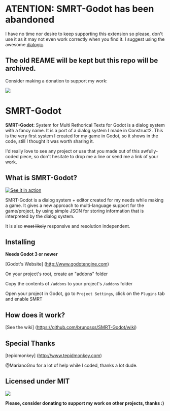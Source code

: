 # ATENTION: SMRT-Godot has been abandoned

I have no time nor desire to keep supporting this extension so please, don't use it as it may not even work correctly when you find it.
I suggest using the awesome [dialogic](https://github.com/coppolaemilio/dialogic).

The old REAME will be kept but this repo will be archived.
----------

Consider making a donation to support my work:

[![](https://www.paypalobjects.com/en_US/i/btn/btn_donateCC_LG.gif)](https://www.paypal.com/cgi-bin/webscr?cmd=_s-xclick&hosted_button_id=E8MZDXACW43A2)

# SMRT-Godot

**SMRT-Godot**: System for Multi Rethorical Texts for Godot is a dialog system with a fancy name.
It is a port of a dialog system I made in Construct2.
This is the very first system I created for my game in Godot, so it shows in the code, still I thought it was worth sharing it.

I'd really love to see any project or use that you made out of this awfully-coded piece, so don't hesitate to drop me a line or send me a link of your work.

## What is SMRT-Godot?

[![See it in action](https://img.youtube.com/vi/msL8dBuSBm0/0.jpg)](https://www.youtube.com/watch?v=msL8dBuSBm0)


SMRT-Godot is a dialog system + editor created for my needs while making a game. It gives a new approach to multi-language support for the game/project, by using simple JSON for storing information that is interpreted by the dialog system.

It is also ~~most likely~~ responsive and resolution independent.

## Installing

**Needs Godot 3 or newer**

[Godot's Website]
(http://www.godotengine.com)

On your project's root, create an "addons" folder

Copy the contents of `/addons` to your project's `/addons` folder

Open your project in Godot, go to `Project Settings`, click on the `Plugins` tab and enable SMRT

## How does it work?

[See the wiki]
(https://github.com/brunosxs/SMRT-Godot/wiki)

## Special Thanks

[tepidmonkey]
(http://www.tepidmonkey.com)

@MarianoGnu for a lot of help while I coded, thanks a lot dude.

## Licensed under MIT

[![](https://www.paypalobjects.com/en_US/i/btn/btn_donateCC_LG.gif)](https://www.paypal.com/cgi-bin/webscr?cmd=_s-xclick&hosted_button_id=E8MZDXACW43A2)


**Please, consider donating to support my work on other projects, thanks :)**
